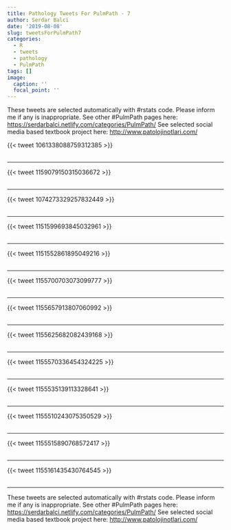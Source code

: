 ```yaml
---
title: Pathology Tweets For PulmPath - 7
author: Serdar Balci
date: '2019-08-08'
slug: tweetsForPulmPath7
categories:
  - R
  - tweets
  - pathology
  - PulmPath
tags: []
image:
  caption: ''
  focal_point: ''
---
```



These tweets are selected automatically with #rstats code. Please inform me if any is inappropriate.
See other #PulmPath pages here: https://serdarbalci.netlify.com/categories/PulmPath/ 
See selected social media based textbook project here: http://www.patolojinotlari.com/

{{< tweet 1061338088759312385 >}}
<br>
<br>
<hr>
{{< tweet 1159079150315036672 >}}
<br>
<br>
<hr>
{{< tweet 1074273329257832449 >}}
<br>
<br>
<hr>
{{< tweet 1151599693845032961 >}}
<br>
<br>
<hr>
{{< tweet 1151552861895049216 >}}
<br>
<br>
<hr>
{{< tweet 1155700703073099777 >}}
<br>
<br>
<hr>
{{< tweet 1155657913807060992 >}}
<br>
<br>
<hr>
{{< tweet 1155625682082439168 >}}
<br>
<br>
<hr>
{{< tweet 1155570336454324225 >}}
<br>
<br>
<hr>
{{< tweet 1155535139113328641 >}}
<br>
<br>
<hr>
{{< tweet 1155510243075350529 >}}
<br>
<br>
<hr>
{{< tweet 1155515890768572417 >}}
<br>
<br>
<hr>
{{< tweet 1155161435430764545 >}}
<br>
<br>
<hr>


These tweets are selected automatically with #rstats code. Please inform me if any is inappropriate.
See other #PulmPath pages here: https://serdarbalci.netlify.com/categories/PulmPath/ 
See selected social media based textbook project here: http://www.patolojinotlari.com/
